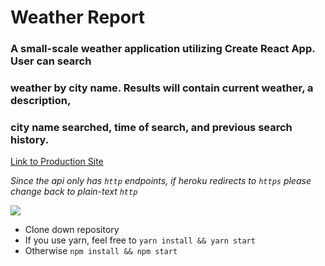 # Weather Report

### A small-scale weather application utilizing Create React App.  User can search
### weather by city name.  Results will contain current weather, a description,
### city name searched, time of search, and previous search history.

[Link to Production Site](http://weather-reporto.herokuapp.com/)


*Since the api only has `http` endpoints, if heroku redirects to `https` please change back to plain-text `http`*

![](http://i.imgur.com/e1Occq9.png)

* Clone down repository
* If you use yarn, feel free to `yarn install && yarn start`
* Otherwise `npm install && npm start`
